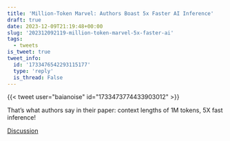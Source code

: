 ```yaml
---
title: 'Million-Token Marvel: Authors Boast 5x Faster AI Inference'
draft: true
date: 2023-12-09T21:19:48+00:00
slug: '202312092119-million-token-marvel-5x-faster-ai'
tags:
  - tweets
is_tweet: true
tweet_info:
  id: '1733476542293115177'
  type: 'reply'
  is_thread: False
---
```




{{< tweet user="baianoise" id="1733473774433903012" >}}

That’s what authors say in their paper: context lengths of 1M tokens, 5X fast inference!

[Discussion](https://x.com/sytelus/status/1733476542293115177)
